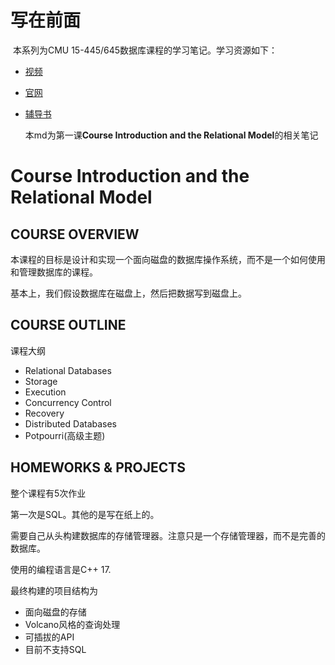 # 写在前面

​	本系列为CMU 15-445/645数据库课程的学习笔记。学习资源如下：

- [视频](https://www.bilibili.com/video/av85655193)

- [官网](https://15445.courses.cs.cmu.edu/fall2019/)

- [辅导书](https://www.db-book.com/)

   本md为第一课**Course Introduction and the Relational Model**的相关笔记

# Course Introduction and the Relational Model

## COURSE OVERVIEW

本课程的目标是设计和实现一个面向磁盘的数据库操作系统，而不是一个如何使用和管理数据库的课程。

基本上，我们假设数据库在磁盘上，然后把数据写到磁盘上。

## COURSE OUTLINE

课程大纲

- Relational Databases
- Storage
- Execution
- Concurrency Control
- Recovery
- Distributed Databases
- Potpourri(高级主题)

## HOMEWORKS & PROJECTS

整个课程有5次作业

第一次是SQL。其他的是写在纸上的。

需要自己从头构建数据库的存储管理器。注意只是一个存储管理器，而不是完善的数据库。

使用的编程语言是C++ 17.



最终构建的项目结构为

- 面向磁盘的存储
- Volcano风格的查询处理
- 可插拔的API
- 目前不支持SQL
